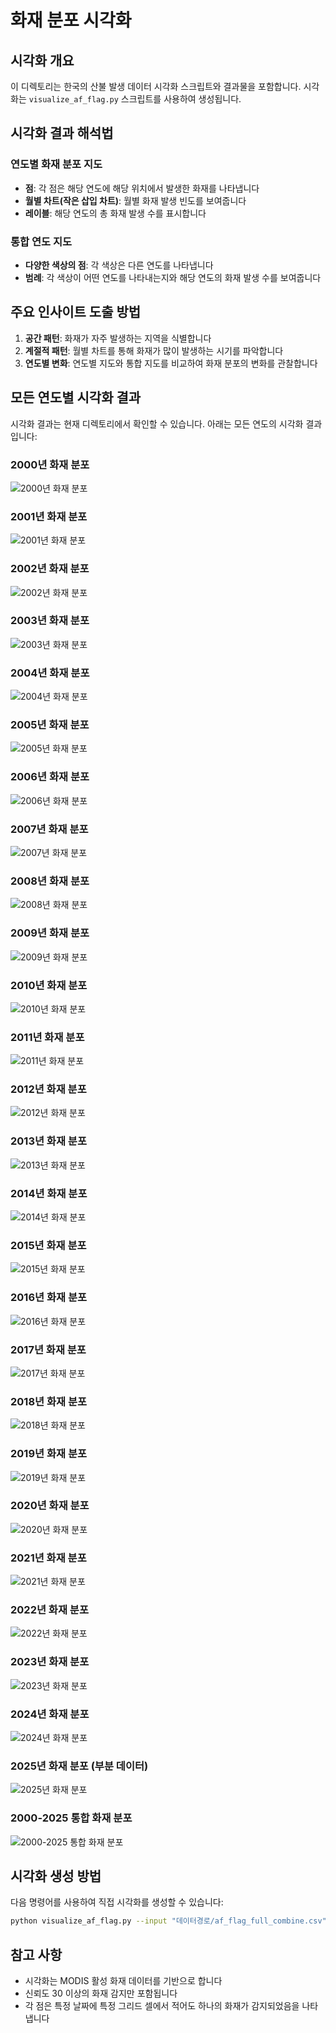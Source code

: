 # 화재 분포 시각화

## 시각화 개요

이 디렉토리는 한국의 산불 발생 데이터 시각화 스크립트와 결과물을 포함합니다. 시각화는 `visualize_af_flag.py` 스크립트를 사용하여 생성됩니다.

## 시각화 결과 해석법

### 연도별 화재 분포 지도

- **점**: 각 점은 해당 연도에 해당 위치에서 발생한 화재를 나타냅니다
- **월별 차트(작은 삽입 차트)**: 월별 화재 발생 빈도를 보여줍니다
- **레이블**: 해당 연도의 총 화재 발생 수를 표시합니다

### 통합 연도 지도

- **다양한 색상의 점**: 각 색상은 다른 연도를 나타냅니다
- **범례**: 각 색상이 어떤 연도를 나타내는지와 해당 연도의 화재 발생 수를 보여줍니다

## 주요 인사이트 도출 방법

1. **공간 패턴**: 화재가 자주 발생하는 지역을 식별합니다
2. **계절적 패턴**: 월별 차트를 통해 화재가 많이 발생하는 시기를 파악합니다
3. **연도별 변화**: 연도별 지도와 통합 지도를 비교하여 화재 분포의 변화를 관찰합니다

## 모든 연도별 시각화 결과

시각화 결과는 현재 디렉토리에서 확인할 수 있습니다. 아래는 모든 연도의 시각화 결과입니다:

### 2000년 화재 분포

![2000년 화재 분포](af_flag_map_2000.png)

### 2001년 화재 분포

![2001년 화재 분포](af_flag_map_2001.png)

### 2002년 화재 분포

![2002년 화재 분포](af_flag_map_2002.png)

### 2003년 화재 분포

![2003년 화재 분포](af_flag_map_2003.png)

### 2004년 화재 분포

![2004년 화재 분포](af_flag_map_2004.png)

### 2005년 화재 분포

![2005년 화재 분포](af_flag_map_2005.png)

### 2006년 화재 분포

![2006년 화재 분포](af_flag_map_2006.png)

### 2007년 화재 분포

![2007년 화재 분포](af_flag_map_2007.png)

### 2008년 화재 분포

![2008년 화재 분포](af_flag_map_2008.png)

### 2009년 화재 분포

![2009년 화재 분포](af_flag_map_2009.png)

### 2010년 화재 분포

![2010년 화재 분포](af_flag_map_2010.png)

### 2011년 화재 분포

![2011년 화재 분포](af_flag_map_2011.png)

### 2012년 화재 분포

![2012년 화재 분포](af_flag_map_2012.png)

### 2013년 화재 분포

![2013년 화재 분포](af_flag_map_2013.png)

### 2014년 화재 분포

![2014년 화재 분포](af_flag_map_2014.png)

### 2015년 화재 분포

![2015년 화재 분포](af_flag_map_2015.png)

### 2016년 화재 분포

![2016년 화재 분포](af_flag_map_2016.png)

### 2017년 화재 분포

![2017년 화재 분포](af_flag_map_2017.png)

### 2018년 화재 분포

![2018년 화재 분포](af_flag_map_2018.png)

### 2019년 화재 분포

![2019년 화재 분포](af_flag_map_2019.png)

### 2020년 화재 분포

![2020년 화재 분포](af_flag_map_2020.png)

### 2021년 화재 분포

![2021년 화재 분포](af_flag_map_2021.png)

### 2022년 화재 분포

![2022년 화재 분포](af_flag_map_2022.png)

### 2023년 화재 분포

![2023년 화재 분포](af_flag_map_2023.png)

### 2024년 화재 분포

![2024년 화재 분포](af_flag_map_2024.png)

### 2025년 화재 분포 (부분 데이터)

![2025년 화재 분포](af_flag_map_2025.png)

### 2000-2025 통합 화재 분포

![2000-2025 통합 화재 분포](af_flag_map_combined_all_years.png)

## 시각화 생성 방법

다음 명령어를 사용하여 직접 시각화를 생성할 수 있습니다:

```bash
python visualize_af_flag.py --input "데이터경로/af_flag_full_combine.csv" --output-dir ./
```

## 참고 사항

- 시각화는 MODIS 활성 화재 데이터를 기반으로 합니다
- 신뢰도 30 이상의 화재 감지만 포함됩니다
- 각 점은 특정 날짜에 특정 그리드 셀에서 적어도 하나의 화재가 감지되었음을 나타냅니다

